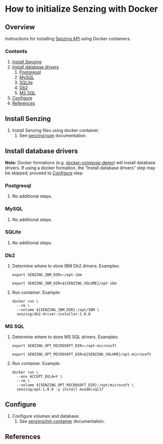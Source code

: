 # How to initialize Senzing with Docker

## Overview

Instructions for installing [Senzing API](../WHATIS/senzing-api.md)
using Docker containers.

### Contents

1. [Install Senzing](#install-senzing)
1. [Install database drivers](#install-database-drivers)
    1. [Postgresql](#postgresql)
    1. [MySQL](#mysql)
    1. [SQLite](#sqlite)
    1. [Db2](#db2)
    1. [MS SQL](#ms-sql)
1. [Configure](#configure)
1. [References](#references)

## Install Senzing

1. Install Senzing files using docker container.
    1. See [senzing/yum](https://github.com/Senzing/docker-yum) documentation.

## Install database drivers

**Note:**
Docker formations
(e.g. [docker-compose-demo](https://github.com/Senzing/docker-compose-demo))
will install database drivers.
If using a docker formation, the "Install database drivers" step may be skipped;
proceed to [Configure](#configure) step.

### Postgresql

1. No additional steps.

### MySQL

1. No additional steps.

### SQLite

1. No additional steps.

### Db2

1. Determine where to store IBM Db2 drivers.
   Examples:

    ```console
    export SENZING_IBM_DIR=~/opt-ibm
    ```

    ```console
    export SENZING_IBM_DIR=${SENZING_VOLUME}/opt-ibm
    ```

1. Run container.
   Example:

    ```console
    docker run \
      --rm \
      --volume ${SENZING_IBM_DIR}:/opt/IBM \
      senzing/db2-driver-installer:1.0.0
    ```

### MS SQL

1. Determine where to store MS SQL drivers.
   Examples:

    ```console
    export SENZING_OPT_MICROSOFT_DIR=~/opt-microsoft
    ```

    ```console
    export SENZING_OPT_MICROSOFT_DIR=${SENZING_VOLUME}/opt-microsoft
    ```

1. Run container.
   Example:

    ```console
    docker run \
      --env ACCEPT_EULA=Y \
      --rm \
      --volume ${SENZING_OPT_MICROSOFT_DIR}:/opt/microsoft \
      senzing/apt:1.0.0 -y install msodbcsql17
    ```

## Configure

1. Configure volumes and database.
    1. See [senzing/init-container](https://github.com/Senzing/docker-init-container) documentation.

## References
